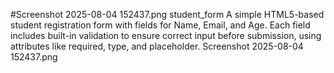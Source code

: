 #Screenshot 2025-08-04 152437.png student_form
A simple HTML5-based student registration form with fields for Name, Email, and Age. Each field includes built-in validation to ensure correct input before submission, using attributes like required, type, and placeholder.
Screenshot 2025-08-04 152437.png

